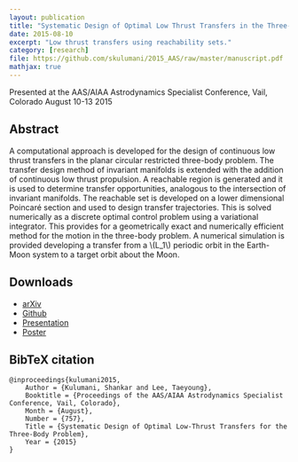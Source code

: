 ```yaml
---
layout: publication
title: "Systematic Design of Optimal Low Thrust Transfers in the Three-Body Problem"
date: 2015-08-10
excerpt: "Low thrust transfers using reachability sets."
category: [research]
file: https://github.com/skulumani/2015_AAS/raw/master/manuscript.pdf
mathjax: true
---
```


Presented at the AAS/AIAA Astrodynamics Specialist Conference, Vail, Colorado August 10-13 2015

## Abstract

A computational approach is developed for the design of continuous low thrust
transfers in the planar circular restricted three-body problem. The transfer design
method of invariant manifolds is extended with the addition of continuous low
thrust propulsion. A reachable region is generated and it is used to determine
transfer opportunities, analogous to the intersection of invariant manifolds. The
reachable set is developed on a lower dimensional Poincaré section and used to
design transfer trajectories. This is solved numerically as a discrete optimal control
problem using a variational integrator. This provides for a geometrically exact
and numerically efficient method for the motion in the three-body problem. A
numerical simulation is provided developing a transfer from a \\(L_1\\) periodic orbit in
the Earth-Moon system to a target orbit about the Moon.

## Downloads

* [arXiv](http://arxiv.org/abs/1510.02695)
* [Github](https://github.com/skulumani/2015_AAS)
* [Presentation](https://github.com/skulumani/2015-AAS-presentation/raw/master/presentation.pdf)
* [Poster](https://github.com/skulumani/2015_RD_Poster/blob/master/poster.pdf)

## BibTeX citation

	@inproceedings{kulumani2015,
		Author = {Kulumani, Shankar and Lee, Taeyoung},
		Booktitle = {Proceedings of the AAS/AIAA Astrodynamics Specialist Conference, Vail, Colorado},
		Month = {August},
		Number = {757},
		Title = {Systematic Design of Optimal Low-Thrust Transfers for the Three-Body Problem},
		Year = {2015}
	}


